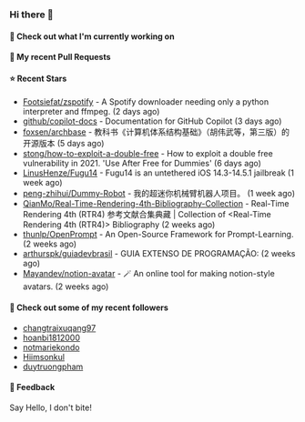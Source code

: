 ### Hi there 👋

#### 👷 Check out what I'm currently working on

#### 🔨 My recent Pull Requests


#### ⭐ Recent Stars

- [Footsiefat/zspotify](https://github.com/Footsiefat/zspotify) - A Spotify downloader needing only a python interpreter and ffmpeg. (2 days ago)
- [github/copilot-docs](https://github.com/github/copilot-docs) - Documentation for GitHub Copilot (3 days ago)
- [foxsen/archbase](https://github.com/foxsen/archbase) - 教科书《计算机体系结构基础》（胡伟武等，第三版）的开源版本 (5 days ago)
- [stong/how-to-exploit-a-double-free](https://github.com/stong/how-to-exploit-a-double-free) - How to exploit a double free vulnerability in 2021. &#39;Use After Free for Dummies&#39; (6 days ago)
- [LinusHenze/Fugu14](https://github.com/LinusHenze/Fugu14) - Fugu14 is an untethered iOS 14.3-14.5.1 jailbreak (1 week ago)
- [peng-zhihui/Dummy-Robot](https://github.com/peng-zhihui/Dummy-Robot) - 我的超迷你机械臂机器人项目。 (1 week ago)
- [QianMo/Real-Time-Rendering-4th-Bibliography-Collection](https://github.com/QianMo/Real-Time-Rendering-4th-Bibliography-Collection) - Real-Time Rendering 4th (RTR4) 参考文献合集典藏 | Collection of &lt;Real-Time Rendering 4th (RTR4)&gt; Bibliography (2 weeks ago)
- [thunlp/OpenPrompt](https://github.com/thunlp/OpenPrompt) - An Open-Source Framework for Prompt-Learning. (2 weeks ago)
- [arthurspk/guiadevbrasil](https://github.com/arthurspk/guiadevbrasil) - GUIA EXTENSO DE PROGRAMAÇÃO: (2 weeks ago)
- [Mayandev/notion-avatar](https://github.com/Mayandev/notion-avatar) - 🪄 An online tool for making notion-style avatars. (2 weeks ago)

#### 👯 Check out some of my recent followers

- [changtraixuqang97](https://github.com/changtraixuqang97)
- [hoanbi1812000](https://github.com/hoanbi1812000)
- [notmariekondo](https://github.com/notmariekondo)
- [Hiimsonkul](https://github.com/Hiimsonkul)
- [duytruongpham](https://github.com/duytruongpham)

#### 💬 Feedback

Say Hello, I don't bite!